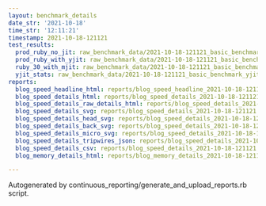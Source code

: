 ```yaml
---
layout: benchmark_details
date_str: '2021-10-18'
time_str: '12:11:21'
timestamp: 2021-10-18-121121
test_results:
  prod_ruby_no_jit: raw_benchmark_data/2021-10-18-121121_basic_benchmark_prod_ruby_no_jit.json
  prod_ruby_with_yjit: raw_benchmark_data/2021-10-18-121121_basic_benchmark_prod_ruby_with_yjit.json
  ruby_30_with_mjit: raw_benchmark_data/2021-10-18-121121_basic_benchmark_ruby_30_with_mjit.json
  yjit_stats: raw_benchmark_data/2021-10-18-121121_basic_benchmark_yjit_stats.json
reports:
  blog_speed_headline_html: reports/blog_speed_headline_2021-10-18-121121.html
  blog_speed_details_html: reports/blog_speed_details_2021-10-18-121121.html
  blog_speed_details_raw_details_html: reports/blog_speed_details_2021-10-18-121121.raw_details.html
  blog_speed_details_svg: reports/blog_speed_details_2021-10-18-121121.svg
  blog_speed_details_head_svg: reports/blog_speed_details_2021-10-18-121121.head.svg
  blog_speed_details_back_svg: reports/blog_speed_details_2021-10-18-121121.back.svg
  blog_speed_details_micro_svg: reports/blog_speed_details_2021-10-18-121121.micro.svg
  blog_speed_details_tripwires_json: reports/blog_speed_details_2021-10-18-121121.tripwires.json
  blog_speed_details_csv: reports/blog_speed_details_2021-10-18-121121.csv
  blog_memory_details_html: reports/blog_memory_details_2021-10-18-121121.html

---
```

Autogenerated by continuous_reporting/generate_and_upload_reports.rb script.
